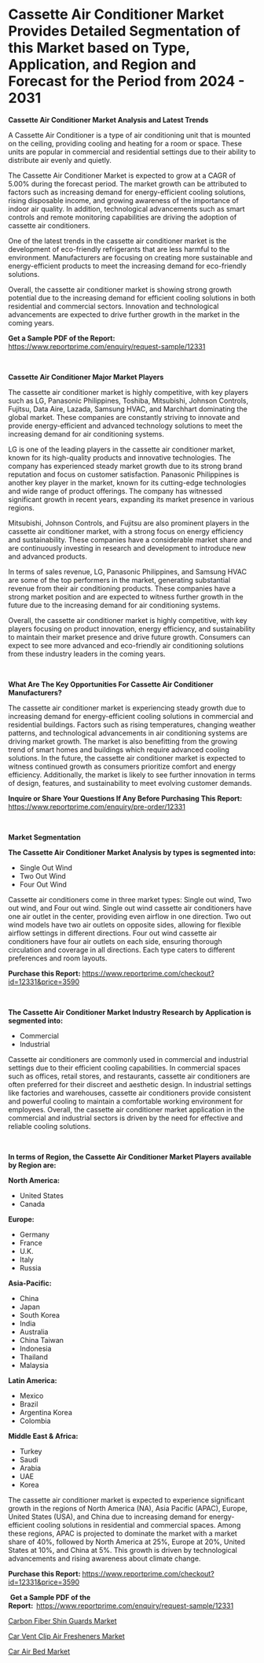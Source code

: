<p><h1>Cassette Air Conditioner Market Provides Detailed Segmentation of this Market based on Type, Application, and Region and Forecast for the Period from 2024 - 2031</h1></p><p><strong>Cassette Air Conditioner Market Analysis and Latest Trends</strong></p>
<p><p>A Cassette Air Conditioner is a type of air conditioning unit that is mounted on the ceiling, providing cooling and heating for a room or space. These units are popular in commercial and residential settings due to their ability to distribute air evenly and quietly.</p><p>The Cassette Air Conditioner Market is expected to grow at a CAGR of 5.00% during the forecast period. The market growth can be attributed to factors such as increasing demand for energy-efficient cooling solutions, rising disposable income, and growing awareness of the importance of indoor air quality. In addition, technological advancements such as smart controls and remote monitoring capabilities are driving the adoption of cassette air conditioners.</p><p>One of the latest trends in the cassette air conditioner market is the development of eco-friendly refrigerants that are less harmful to the environment. Manufacturers are focusing on creating more sustainable and energy-efficient products to meet the increasing demand for eco-friendly solutions.</p><p>Overall, the cassette air conditioner market is showing strong growth potential due to the increasing demand for efficient cooling solutions in both residential and commercial sectors. Innovation and technological advancements are expected to drive further growth in the market in the coming years.</p></p>
<p><strong>Get a Sample PDF of the Report:&nbsp;</strong> <a href="https://www.reportprime.com/enquiry/request-sample/12331">https://www.reportprime.com/enquiry/request-sample/12331</a></p>
<p>&nbsp;</p>
<p><strong>Cassette Air Conditioner Major Market Players</strong></p>
<p><p>The cassette air conditioner market is highly competitive, with key players such as LG, Panasonic Philippines, Toshiba, Mitsubishi, Johnson Controls, Fujitsu, Data Aire, Lazada, Samsung HVAC, and Marchhart dominating the global market. These companies are constantly striving to innovate and provide energy-efficient and advanced technology solutions to meet the increasing demand for air conditioning systems.</p><p>LG is one of the leading players in the cassette air conditioner market, known for its high-quality products and innovative technologies. The company has experienced steady market growth due to its strong brand reputation and focus on customer satisfaction. Panasonic Philippines is another key player in the market, known for its cutting-edge technologies and wide range of product offerings. The company has witnessed significant growth in recent years, expanding its market presence in various regions.</p><p>Mitsubishi, Johnson Controls, and Fujitsu are also prominent players in the cassette air conditioner market, with a strong focus on energy efficiency and sustainability. These companies have a considerable market share and are continuously investing in research and development to introduce new and advanced products.</p><p>In terms of sales revenue, LG, Panasonic Philippines, and Samsung HVAC are some of the top performers in the market, generating substantial revenue from their air conditioning products. These companies have a strong market position and are expected to witness further growth in the future due to the increasing demand for air conditioning systems.</p><p>Overall, the cassette air conditioner market is highly competitive, with key players focusing on product innovation, energy efficiency, and sustainability to maintain their market presence and drive future growth. Consumers can expect to see more advanced and eco-friendly air conditioning solutions from these industry leaders in the coming years.</p></p>
<p>&nbsp;</p>
<p><strong>What Are The Key Opportunities For Cassette Air Conditioner Manufacturers?</strong></p>
<p><p>The cassette air conditioner market is experiencing steady growth due to increasing demand for energy-efficient cooling solutions in commercial and residential buildings. Factors such as rising temperatures, changing weather patterns, and technological advancements in air conditioning systems are driving market growth. The market is also benefitting from the growing trend of smart homes and buildings which require advanced cooling solutions. In the future, the cassette air conditioner market is expected to witness continued growth as consumers prioritize comfort and energy efficiency. Additionally, the market is likely to see further innovation in terms of design, features, and sustainability to meet evolving customer demands.</p></p>
<p><strong>Inquire or Share Your Questions If Any Before Purchasing This Report:</strong> <a href="https://www.reportprime.com/enquiry/pre-order/12331">https://www.reportprime.com/enquiry/pre-order/12331</a></p>
<p>&nbsp;</p>
<p><strong>Market Segmentation</strong></p>
<p><strong>The Cassette Air Conditioner Market Analysis by types is segmented into:</strong></p>
<p><ul><li>Single Out Wind</li><li>Two Out Wind</li><li>Four Out Wind</li></ul></p>
<p><p>Cassette air conditioners come in three market types: Single out wind, Two out wind, and Four out wind. Single out wind cassette air conditioners have one air outlet in the center, providing even airflow in one direction. Two out wind models have two air outlets on opposite sides, allowing for flexible airflow settings in different directions. Four out wind cassette air conditioners have four air outlets on each side, ensuring thorough circulation and coverage in all directions. Each type caters to different preferences and room layouts.</p></p>
<p><strong>Purchase this Report:&nbsp;</strong><a href="https://www.reportprime.com/checkout?id=12331&price=3590">https://www.reportprime.com/checkout?id=12331&price=3590</a></p>
<p>&nbsp;</p>
<p><strong>The Cassette Air Conditioner Market Industry Research by Application is segmented into:</strong></p>
<p><ul><li>Commercial</li><li>Industrial</li></ul></p>
<p><p>Cassette air conditioners are commonly used in commercial and industrial settings due to their efficient cooling capabilities. In commercial spaces such as offices, retail stores, and restaurants, cassette air conditioners are often preferred for their discreet and aesthetic design. In industrial settings like factories and warehouses, cassette air conditioners provide consistent and powerful cooling to maintain a comfortable working environment for employees. Overall, the cassette air conditioner market application in the commercial and industrial sectors is driven by the need for effective and reliable cooling solutions.</p></p>
<p>&nbsp;</p>
<p><strong>In terms of Region, the Cassette Air Conditioner Market Players available by Region are:</strong></p>
<p>
    <p> <strong> North America: </strong>
        <ul>
            <li>United States</li>
            <li>Canada</li>
        </ul>
        </p> 
    <p> <strong> Europe: </strong>
        <ul>
            <li>Germany</li>
            <li>France</li>
            <li>U.K.</li>
            <li>Italy</li>
            <li>Russia</li>
        </ul>
        </p> 
    <p> <strong> Asia-Pacific: </strong>
        <ul>
            <li>China</li>
            <li>Japan</li>
            <li>South Korea</li>
            <li>India</li>
            <li>Australia</li>
            <li>China Taiwan</li>
            <li>Indonesia</li>
            <li>Thailand</li>
            <li>Malaysia</li>
        </ul>
        </p> 
    <p> <strong> Latin America: </strong>
        <ul>
            <li>Mexico</li>
            <li>Brazil</li>
            <li>Argentina Korea</li>
            <li>Colombia</li>
        </ul>
        </p> 
    <p> <strong> Middle East & Africa: </strong>
        <ul>
            <li>Turkey</li>
            <li>Saudi</li>
            <li>Arabia</li>
            <li>UAE</li>
            <li>Korea</li>
        </ul>
    </p>
    </p>
<p><p>The cassette air conditioner market is expected to experience significant growth in the regions of North America (NA), Asia Pacific (APAC), Europe, United States (USA), and China due to increasing demand for energy-efficient cooling solutions in residential and commercial spaces. Among these regions, APAC is projected to dominate the market with a market share of 40%, followed by North America at 25%, Europe at 20%, United States at 10%, and China at 5%. This growth is driven by technological advancements and rising awareness about climate change.</p></p>
<p><strong>Purchase this Report: </strong><a href="https://www.reportprime.com/checkout?id=12331&price=3590">https://www.reportprime.com/checkout?id=12331&price=3590</a></p>
<p>&nbsp;<strong>Get a Sample PDF of the Report:&nbsp;&nbsp;</strong><a href="https://www.reportprime.com/enquiry/request-sample/12331">https://www.reportprime.com/enquiry/request-sample/12331</a></p>
<p><strong></strong></p>
<p><p><a href="https://github.com/kosella/Market-Research-Report-List-2/blob/main/carbon-fiber-shin-guards-market.md">Carbon Fiber Shin Guards Market</a></p><p><a href="https://github.com/nathandecarvalho/Market-Research-Report-List-2/blob/main/car-vent-clip-air-fresheners-market.md">Car Vent Clip Air Fresheners Market</a></p><p><a href="https://github.com/julyju69/Market-Research-Report-List-2/blob/main/car-air-bed-market.md">Car Air Bed Market</a></p></p>